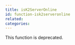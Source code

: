 ```yaml
---
title: isK2ServerOnline
id: function-isk2serveronline
related:
categories:
---
```


This function is deprecated.